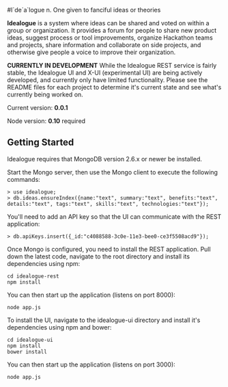 #I\`de´a\`logue
n. One given to fanciful ideas or theories

**Idealogue** is a system where ideas can be shared and voted on within a group or organization.
It provides a forum for people to share new product ideas, suggest process or tool improvements,
organize Hackathon teams and projects, share information and collaborate on side projects, and
otherwise give people a voice to improve their organization.

**CURRENTLY IN DEVELOPMENT**
While the Idealogue REST service is fairly stable, the Idealogue UI and X-UI (experimental UI)
are being actively developed, and currently only have limited functionality. Please see the README
files for each project to determine it's current state and see what's currently being worked on.

Current version: **0.0.1**

Node version: **0.10** required

## Getting Started
Idealogue requires that MongoDB version 2.6.x or newer be installed.

Start the Mongo server, then use the Mongo client to execute the following commands:
```
> use idealogue;
> db.ideas.ensureIndex({name:"text", summary:"text", benefits:"text", details:"text", tags:"text", skills:"text", technologies:"text"});
```

You'll need to add an API key so that the UI can communicate with the REST application:
```
> db.apiKeys.insert({_id:"c4088588-3c0e-11e3-bee0-ce3f5508acd9"});
```

Once Mongo is configured, you need to install the REST application. Pull down the latest code, navigate to
the root directory and install its dependencies using npm:
```
cd idealogue-rest
npm install
```

You can then start up the application (listens on port 8000):
```
node app.js
```

To install the UI, navigate to the idealogue-ui directory and install it's dependencies using npm and bower:
```
cd idealogue-ui
npm install
bower install
```

You can then start up the application (listens on port 3000):
```
node app.js
```
